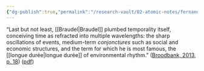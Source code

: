 ```yaml
---
{"dg-publish":true,"permalink":"/research-vault/02-atomic-notes/fernand-braudel-and-his-longue-duree-view/"}
---
```


“Last but not least, [[Braudel\|Braudel]] plumbed temporality itself, conceiving time as refracted into multiple wavelengths: the sharp oscillations of events, medium-term *conjonctures* such as social and economic structures, and the term for which he is most famous, the [[longue durée\|longue durée]] of environmental rhythm.” ([Broodbank, 2013, p. 18](zotero://select/library/items/IR54JIQG)) ([pdf](zotero://open-pdf/library/items/85K7BT2G?page=15&annotation=4YV3EIL2))